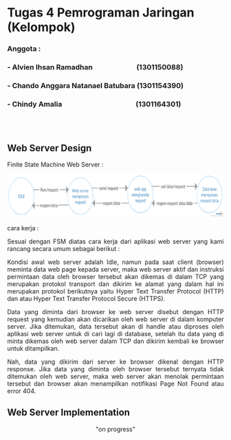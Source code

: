 # Tugas 4 Pemrograman Jaringan (Kelompok)
### Anggota :
### - Alvien Ihsan Ramadhan&emsp;&emsp;&emsp;&emsp;&emsp;&emsp;&nbsp;(1301150088)
### - Chando Anggara Natanael Batubara&nbsp;(1301154390)
### - Chindy Amalia&emsp;&emsp;&emsp;&emsp;&emsp;&emsp;&emsp;&emsp;&emsp;&emsp;&nbsp;&nbsp;(1301164301)
<br></br>

## Web Server Design

Finite State Machine Web Server :

<p align="center">
  <img width="700" height="100" src="New Open Me First - Getting Started (7).png">
</p>

cara kerja :

<p align="justify">
Sesuai dengan FSM diatas cara kerja dari aplikasi web server yang kami rancang secara umum sebagai berikut :
</p>
<p align="justify">
Kondisi awal web server adalah Idle, namun pada saat client (browser) meminta data web page kepada server, maka web server aktif dan instruksi permintaan data oleh browser tersebut akan dikemas di dalam TCP yang merupakan protokol transport dan dikirim ke alamat yang dalam hal ini merupakan protokol berikutnya yaitu Hyper Text Transfer Protocol (HTTP) dan atau Hyper Text Transfer Protocol Secure (HTTPS).
</p>
<p align="justify">
Data yang diminta dari browser ke web server disebut dengan HTTP request yang kemudian akan dicarikan oleh web server di dalam komputer server. Jika ditemukan, data tersebut akan di handle atau diproses oleh aplikasi web server untuk di cari lagi di database, setelah itu data yang di minta  dikemas oleh web server dalam TCP dan dikirim kembali ke browser untuk ditampilkan.</p>
<p align="justify">
Nah, data yang dikirim dari server ke browser dikenal dengan HTTP response. Jika data yang diminta oleh browser tersebut ternyata tidak ditemukan oleh web server, maka web server akan menolak permintaan tersebut dan browser akan menampilkan notifikasi Page Not Found atau error 404.
</p>


## Web Server Implementation
<p align="center">
  "on progress"
</p>
